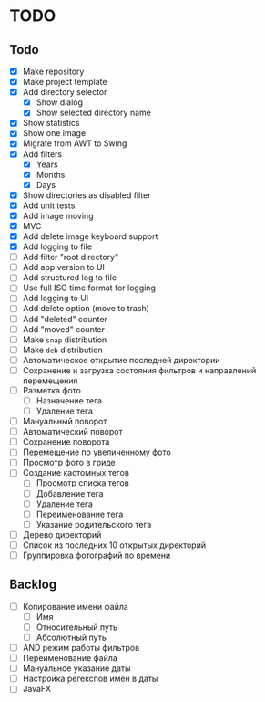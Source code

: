 # TODO

## Todo

- [x] Make repository
- [x] Make project template
- [x] Add directory selector
  - [x] Show dialog
  - [x] Show selected directory name
- [x] Show statistics
- [x] Show one image
- [x] Migrate from AWT to Swing
- [x] Add filters
  - [x] Years
  - [x] Months
  - [x] Days
- [x] Show directories as disabled filter
- [x] Add unit tests
- [x] Add image moving
- [x] MVC
- [x] Add delete image keyboard support
- [x] Add logging to file
- [ ] Add filter "root directory"
- [ ] Add app version to UI
- [ ] Add structured log to file
- [ ] Use full ISO time format for logging
- [ ] Add logging to UI
- [ ] Add delete option (move to trash)
- [ ] Add "deleted" counter
- [ ] Add "moved" counter
- [ ] Make `snap` distribution
- [ ] Make `deb` distribution
- [ ] Автоматическое открытие последней директории
- [ ] Сохранение и загрузка состояния фильтров и направлений перемещения
- [ ] Разметка фото
  - [ ] Назначение тега
  - [ ] Удаление тега
- [ ] Мануальный поворот
- [ ] Автоматический поворот
- [ ] Сохранение поворота
- [ ] Перемещение по увеличенному фото
- [ ] Просмотр фото в гриде
- [ ] Создание кастомных тегов
  - [ ] Просмотр списка тегов
  - [ ] Добавление тега
  - [ ] Удаление тега
  - [ ] Переименование тега
  - [ ] Указание родительского тега
- [ ] Дерево директорий
- [ ] Список из последних 10 открытых директорий
- [ ] Группировка фотографий по времени

## Backlog

- [ ] Копирование имени файла
  - [ ] Имя
  - [ ] Относительный путь
  - [ ] Абсолютный путь
- [ ] AND режим работы фильтров
- [ ] Переименование файла
- [ ] Мануальное указание даты
- [ ] Настройка регекспов имён в даты
- [ ] JavaFX